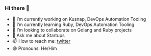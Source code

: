 ### Hi there 👋

- 🔭 I’m currently working on Kusnap, DevOps Automation Tooling
- 🌱 I’m currently learning Ruby, DevOps Automation Tooling
- 👯 I’m looking to collaborate on Golang and Ruby projects
- 💬 Ask me about Startups
- 📫 How to reach me: [twitter](https://twitter.com/joscelyn56)
- 😄 Pronouns: He/Him

